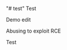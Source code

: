 "# test" 
Test

Demo edit

Abusing to exploit RCE


                               


                  
Test
